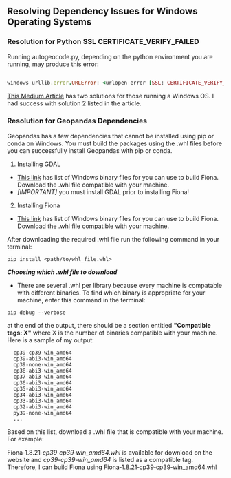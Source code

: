 ## Resolving Dependency Issues for Windows Operating Systems

### Resolution for Python SSL CERTIFICATE_VERIFY_FAILED
Running autogeocode.py, depending on the python environment you are running, may produce this error:

```ruby

windows urllib.error.URLError: <urlopen error [SSL: CERTIFICATE_VERIFY_FAILED] certificate verify failed: certificate has expired (_ssl.c:1129)>

```

[This Medium Article](https://moreless.medium.com/how-to-fix-python-ssl-certificate-verify-failed-97772d9dd14c) has two solutions for those running a Windows OS. I had
success with solution 2 listed in the article.


### Resolution for Geopandas Dependencies
Geopandas has a few dependencies that cannot be installed using pip or conda on Windows. You must build the packages using the .whl files before you can successfully install
Geopandas with pip or conda.

1. Installing GDAL
- [This link](https://www.lfd.uci.edu/~gohlke/pythonlibs/#gdal) has list of Windows binary files for you can use to build Fiona. Download the .whl file compatible
with your machine.
- *[IMPORTANT]* you must install GDAL prior to installing Fiona!

2. Installing Fiona
- [This link](https://www.lfd.uci.edu/~gohlke/pythonlibs/#fiona) has list of Windows binary files for you can use to build Fiona. Download the .whl file compatible
with your machine.

After downloading the required .whl file run the following command in your terminal:
```
pip install <path/to/whl_file.whl>
```

***Choosing which .whl file to download***
- There are several .whl per library because every machine is compatable with different binaries. To find which binary is appropriate for your machine, enter this command in the terminal:
```
pip debug --verbose
```
at the end of the output, there should be a section entitled **"Compatible tags: X"** where X is the number of binaries compatible with your machine. Here is a sample of my output:
```
  cp39-cp39-win_amd64
  cp39-abi3-win_amd64
  cp39-none-win_amd64
  cp38-abi3-win_amd64
  cp37-abi3-win_amd64
  cp36-abi3-win_amd64
  cp35-abi3-win_amd64
  cp34-abi3-win_amd64
  cp33-abi3-win_amd64
  cp32-abi3-win_amd64
  py39-none-win_amd64
  ...
```
Based on this list, download a .whl file that is compatible with your machine. For example:

Fiona‑1.8.21‑_cp39‑cp39‑win_amd64.whl_ is available for download on the website and _cp39-cp39-win_amd64_ is listed as a compatible tag. Therefore, I can build Fiona 
using Fiona‑1.8.21‑cp39‑cp39‑win_amd64.whl
